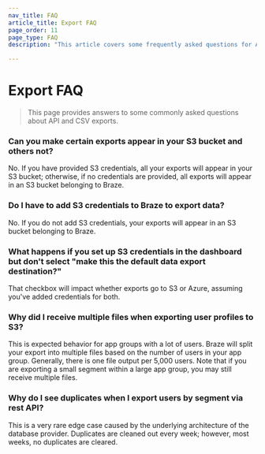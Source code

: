 ```yaml
---
nav_title: FAQ
article_title: Export FAQ
page_order: 11
page_type: FAQ
description: "This article covers some frequently asked questions for API and CSV exports."

---
```


# Export FAQ

> This page provides answers to some commonly asked questions about API and CSV exports.

### Can you make certain exports appear in your S3 bucket and others not?

No. If you have provided S3 credentials, all your exports will appear in your S3 bucket; otherwise, if no credentials are provided, all exports will appear in an S3 bucket belonging to Braze.

### Do I have to add S3 credentials to Braze to export data?

No. If you do not add S3 credentials, your exports will appear in an S3 bucket belonging to Braze.

### What happens if you set up S3 credentials in the dashboard but don't select "make this the default data export destination?"

That checkbox will impact whether exports go to S3 or Azure, assuming you've added credentials for both.

### Why did I receive multiple files when exporting user profiles to S3?

This is expected behavior for app groups with a lot of users. Braze will split your export into multiple files based on the number of users in your app group. Generally, there is one file output per 5,000 users. Note that if you are exporting a small segment within a large app group, you may still receive multiple files.

### Why do I see duplicates when I export users by segment via rest API?

This is a very rare edge case caused by the underlying architecture of the database provider. Duplicates are cleaned out every week; however, most weeks, no duplicates are cleared.
